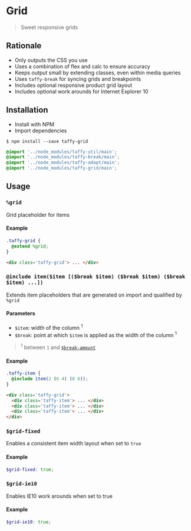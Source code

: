 Grid
===

> Sweet responsive grids

## Rationale
+ Only outputs the CSS you use
+ Uses a combination of flex and calc to ensure accuracy
+ Keeps output small by extending classes, even within media queries
+ Uses `taffy-break` for syncing grids and breakpoints
+ Includes optional responsive product grid layout
+ Includes optional work arounds for Internet Explorer 10

## Installation
+ Install with NPM
+ Import dependencies

```
$ npm install --save taffy-grid
```

```scss
@import '../node_modules/taffy-util/main';
@import '../node_modules/taffy-break/main';
@import '../node_modules/taffy-adapt/main';
@import '../node_modules/taffy-grid/main';
```

## Usage

### `%grid`

Grid placeholder for items

#### Example

```scss
.taffy-grid {
  @extend %grid;
}
```

```html
<div class='taffy-grid'> ... </div>
```

### `@include item($item [($break $item) ($break $item) ($break $item) ...])`

Extends item placeholders that are generated on import and qualified by `%grid`

#### Parameters
+ `$item`: width of the column <sup>1</sup>
+ `$break`: point at which `$item` is applied as the width of the column <sup>1</sup>

> <sup>1</sup> between `1` and [`$break-amount`](www.google.com)

#### Example

```scss
.taffy-item {
  @include item(2 (6 4) (8 6));
}
```

```html
<div class='taffy-grid'>
  <div class='taffy-item'> ... </div>
  <div class='taffy-item'> ... </div>
  <div class='taffy-item'> ... </div>
</div>
```

### `$grid-fixed`

Enables a consistent item width layout when set to `true`

#### Example

```scss
$grid-fixed: true;
```

### `$grid-ie10`

Enables IE10 work arounds when set to true

#### Example

```scss
$grid-ie10: true;
```
